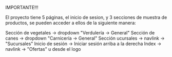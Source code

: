IMPORTANTE!!!

El proyecto tiene 5 páginas, el inicio de sesion, y 3 secciones de muestra de productos, se pueden acceder a ellos de la siguiente manera:

Sección de vegetales -> dropdown "Verdulería -> General"
Sección de canes -> dropdown "Carnicería -> General"
Sección ucursales -> navlink -> "Sucursales"
Inicio de sesión -> Iniciar sesión arriba a la derecha
Index -> navlink -> "Ofertas" u desde el logo
